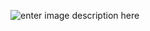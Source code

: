 ![enter image description here](https://raw.githubusercontent.com/SeeedDocument/Seeed-WiKi/master/docs/images/survey_end.png)